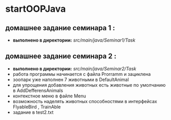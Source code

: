 # startOOPJava
## домашнее задание семинара 1 :
* **выполнено в  директории:** *src/main/java/Seminar1/Task*
## домашнее задание семинара 2 :
* **выполнено в  директории:** *src/main/java/Seminar2/Task*
* работа программы начинается с файла Prorramm и зациклена
* зоопарк уже наполнен 7 животными в DefaultAnimal
* для упрощения добавления животных есть животные по умолчанию в AddDefferensAnimals
* контекстное меню в файле Menu
* возможность наделять животных способностями в интерфейсах FlyableBird , TrainAble
*  задание в test2.txt
